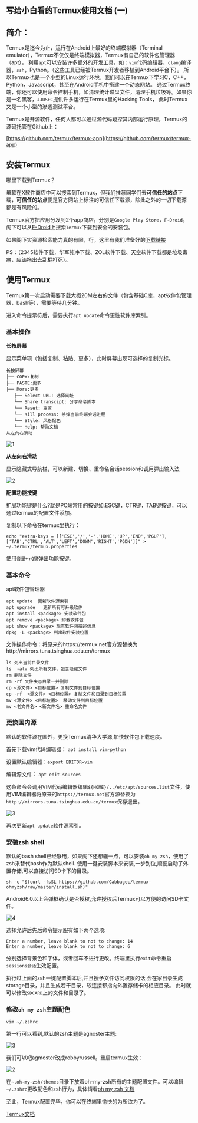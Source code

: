 写给小白看的Termux使用文档 (一)
---

## 简介：

Termux是迄今为止，运行在Android上最好的终端模拟器（Terminal emulator），Termux不仅仅是终端模拟器，Termux有自己的软件包管理器（apt），
利用`apt`可以安装许多额外的开发工具，如：`vim`代码编辑器，`clang`编译器，`ssh`，Python。（这些工具已经被Termux开发者移植到Android平台下）。
所以Termux也是一个小型的Linux运行环境。我们可以在Termux下学习C，C++，Python，Javascript，甚至在Android手机中搭建一个动态网站。
通过Termux终端，你还可以使用命令控制手机，如清理统计磁盘文件，清理手机垃圾等。如果你是一名黑客，`JJUSEC`提供许多运行在Termux里的Hacking Tools，
此时Termux又是一个小型的渗透测试平台。

Termux是开源软件，任何人都可以通过源代码窥探其内部运行原理，Termux的源码托管在Github上：

[https://github.com/termux/termux-app](https://github.com/termux/termux-app)

## 安装Termux

哪里下载到Termux？

虽软在X软件商店中可以搜索到Termux，但我们推荐同学们去**可信任的站点**下载，**可信任的站点**便是官方网站上标注的可信任下载源，除此之外的一切下载源
都是有风险的。

Termux官方把应用分发到2个app商店，分别是`Google Play Store`，`F-Droid`，阁下可以从[F-Droid](https://f-droid.org/zh_Hans/docs/)上搜索`Termux`下载到安全的安装包。

如果阁下实资源检索能力真的有限，行，这里有我们准备好的[下载链接](https://f-droid.org/repo/com.termux_75.apk)

PS：（2345软件下载，华军纯净下载、ZOL软件下载、天空软件下载都是垃圾毒瘤，应该拖出去乱棍打死）。

## 使用Termux

Termux第一次启动需要下载大概20M左右的文件（包含基础C库，apt软件包管理器，bash等），需要等待几分钟。

进入命令提示符后，需要执行`apt update`命令更性软件库索引。

### 基本操作

**长按屏幕**

显示菜单项（包括复制、粘贴、更多），此时屏幕出现可选择的复制光标。

```
长按屏幕
├── COPY:复制
├── PASTE:更多
├── More:更多
   ├── Select URL: 选择网址
   └── Share transcipt: 分享命令脚本
   └── Reset: 重置
   └── Kill process: 杀掉当前终端会话进程
   └── Style: 风格配色
   └── Help: 帮助文档
从左向右滑动
```

![1](https://image.3001.net/images/20180501/15251424532278.png)


**从左向右滑动**

显示隐藏式导航栏，可以新建、切换、重命名会话session和调用弹出输入法

![2](https://image.3001.net/images/20180501/15251425706184.png)

**配置功能按键**

扩展功能键是什么?就是PC端常用的按键如:ESC键，CTR键，TAB键按键，可以通过termux的配置文件添加。

复制以下命令在termux里执行：

```shell
echo "extra-keys = [['ESC','/','-','HOME','UP','END','PGUP'],['TAB','CTRL','ALT','LEFT','DOWN','RIGHT','PGDN']]" > ~/.termux/termux.properties
```

使用`音量+`+`Q键`弹出功能按键。

### 基本命令

apt软件包管理器

```
apt update  更新软件源索引
apt upgrade   更新所有可升级软件
apt install <package> 安装软件包
apt remove <package> 卸载软件包
apt show <package> 现实软件包描述信息
dpkg -L <package> 列出软件安装位置
```

文件操作命令：将原来的https://termux.net官方源替换为http://mirrors.tuna.tsinghua.edu.cn/termux
```
ls 列出当前目录文件
ls  -alv 列出所有文件，包含隐藏文件
rm 删除文件
rm -rf 文件夹与目录一并删除
cp <源文件> <目标位置> 复制文件到目标位置
cp -rf  <源文件> <目标位置> 复制文件和目录到目标位置
mv <源文件> <目标位置>  移动文件到目标位置
mv <老文件名> <新文件名> 重命名文件
```
### 更换国内源

默认的软件源在国外，更换Termux清华大学源,加快软件包下载速度。

首先下载vim代码编辑器： `apt install vim-python`

设置默认编辑器：`export EDITOR=vim`

编辑源文件： `apt edit-sources`

这条命令会调用VIM代码编辑器编辑`${HOME}/../etc/apt/sources.list`文件，使用VIM编辑器将原来的`https://termux.net`官方源替换为
`http://mirrors.tuna.tsinghua.edu.cn/termux`保存退出。

![3](https://image.3001.net/images/20180501/15251457797689.png)

再次更新`apt update`软件源索引。

### 安装zsh shell

默认的bash shell已经够用，如果阁下还想骚一点，可以安装`oh my zsh`，使用了zsh来替代bash作为默认shell.
使用一键安装脚本来安装,一步到位,顺便启动了外置存储,可以直接访问SD卡下的目录。

`sh -c "$(curl -fsSL https://github.com/Cabbagec/termux-ohmyzsh/raw/master/install.sh)"  `

Android6.0以上会弹框确认是否授权,允许授权后Termux可以方便的访问SD卡文件。

![4](https://image.3001.net/images/20180501/15251492617193.png)

选择允许后先后命令提示服有如下两个选项:

```
Enter a number, leave blank to not to change: 14
Enter a number, leave blank to not to change: 6
```
分别选择背景色和字体，或者回车不进行更改。终端里执行`exit`命令重启`sessions会话`生效配置。

执行过上面的zsh一键配置脚本后,并且授予文件访问权限的话,会在家目录生成storage目录，并且生成若干目录，软连接都指向外置存储卡的相应目录。
此时就可以修改`SDCARD`上的文件和目录了。

### 修改`oh my zsh`主题配色

```shell
vim ~/.zshrc
```

第一行可以看到,默认的zsh主题是agnoster主题:

![3](https://image.3001.net/images/20180501/15251531807018.png)

我们可以吧agmoster改成robbyrussell。重启termux生效：

![2](https://image.3001.net/images/20180501/15251540733399.png)

在`~.oh-my-zsh/themes`目录下放着oh-my-zsh所有的主题配置文件。可以编辑`~/.zshrc`更改配色和zsh行为，具体请看[oh my zsh 文档](https://github.com/robbyrussell/oh-my-zsh/wiki/Themes)


至此，Termux配置完毕，你可以在终端里愉快的为所欲为了。

[Termux文档](https://wiki.termux.com/wiki/Main_Page)
